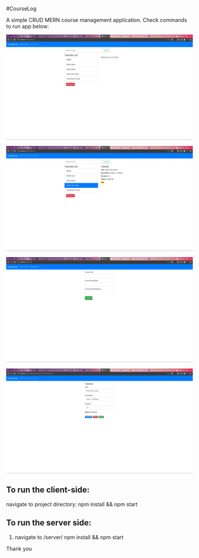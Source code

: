#CourseLog

A simple CRUD MERN course management application. Check commands to run app below:

![1](https://github.com/lopeselio/CoursesLog/blob/main/1.png)

![2](https://github.com/lopeselio/CoursesLog/blob/main/Screenshot%20from%202020-12-10%2017-56-52.png)

![3](https://github.com/lopeselio/CoursesLog/blob/main/Screenshot%20from%202020-12-10%2017-57-30.png)

![4](https://github.com/lopeselio/CoursesLog/blob/main/Screenshot%20from%202020-12-10%2017-57-09.png)

## To run the client-side:
navigate to project directory:
npm install && npm start

## To run the server side:
1. navigate to /server/
npm install && npm start

Thank you
